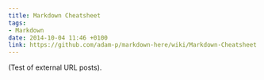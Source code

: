 ```yaml
---
title: Markdown Cheatsheet
tags: 
- Markdown
date: 2014-10-04 11:46 +0100
link: https://github.com/adam-p/markdown-here/wiki/Markdown-Cheatsheet
---
```

(Test of external URL posts).
